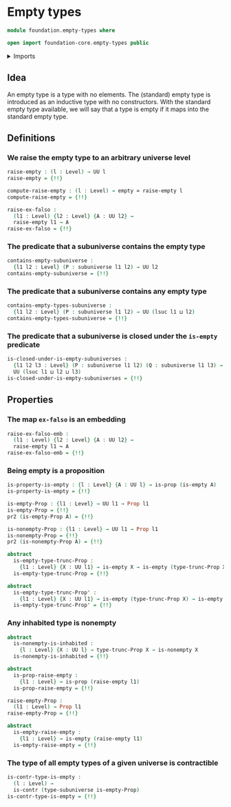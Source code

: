 # Empty types

```agda
module foundation.empty-types where

open import foundation-core.empty-types public
```

<details><summary>Imports</summary>

```agda
open import foundation.dependent-pair-types
open import foundation.embeddings
open import foundation.equivalences
open import foundation.propositional-truncations
open import foundation.propositions
open import foundation.raising-universe-levels
open import foundation.subuniverses
open import foundation.univalence
open import foundation.universe-levels

open import foundation-core.contractible-types
open import foundation-core.equality-dependent-pair-types
open import foundation-core.function-types
```

</details>

## Idea

An empty type is a type with no elements. The (standard) empty type is
introduced as an inductive type with no constructors. With the standard empty
type available, we will say that a type is empty if it maps into the standard
empty type.

## Definitions

### We raise the empty type to an arbitrary universe level

```agda
raise-empty : (l : Level) → UU l
raise-empty = {!!}

compute-raise-empty : (l : Level) → empty ≃ raise-empty l
compute-raise-empty = {!!}

raise-ex-falso :
  (l1 : Level) {l2 : Level} {A : UU l2} →
  raise-empty l1 → A
raise-ex-falso = {!!}
```

### The predicate that a subuniverse contains the empty type

```agda
contains-empty-subuniverse :
  {l1 l2 : Level} (P : subuniverse l1 l2) → UU l2
contains-empty-subuniverse = {!!}
```

### The predicate that a subuniverse contains any empty type

```agda
contains-empty-types-subuniverse :
  {l1 l2 : Level} (P : subuniverse l1 l2) → UU (lsuc l1 ⊔ l2)
contains-empty-types-subuniverse = {!!}
```

### The predicate that a subuniverse is closed under the `is-empty` predicate

```agda
is-closed-under-is-empty-subuniverses :
  {l1 l2 l3 : Level} (P : subuniverse l1 l2) (Q : subuniverse l1 l3) →
  UU (lsuc l1 ⊔ l2 ⊔ l3)
is-closed-under-is-empty-subuniverses = {!!}
```

## Properties

### The map `ex-falso` is an embedding

```agda
raise-ex-falso-emb :
  (l1 : Level) {l2 : Level} {A : UU l2} →
  raise-empty l1 ↪ A
raise-ex-falso-emb = {!!}
```

### Being empty is a proposition

```agda
is-property-is-empty : {l : Level} {A : UU l} → is-prop (is-empty A)
is-property-is-empty = {!!}

is-empty-Prop : {l1 : Level} → UU l1 → Prop l1
is-empty-Prop = {!!}
pr2 (is-empty-Prop A) = {!!}

is-nonempty-Prop : {l1 : Level} → UU l1 → Prop l1
is-nonempty-Prop = {!!}
pr2 (is-nonempty-Prop A) = {!!}
```

```agda
abstract
  is-empty-type-trunc-Prop :
    {l1 : Level} {X : UU l1} → is-empty X → is-empty (type-trunc-Prop X)
  is-empty-type-trunc-Prop = {!!}

abstract
  is-empty-type-trunc-Prop' :
    {l1 : Level} {X : UU l1} → is-empty (type-trunc-Prop X) → is-empty X
  is-empty-type-trunc-Prop' = {!!}
```

### Any inhabited type is nonempty

```agda
abstract
  is-nonempty-is-inhabited :
    {l : Level} {X : UU l} → type-trunc-Prop X → is-nonempty X
  is-nonempty-is-inhabited = {!!}
```

```agda
abstract
  is-prop-raise-empty :
    {l1 : Level} → is-prop (raise-empty l1)
  is-prop-raise-empty = {!!}

raise-empty-Prop :
  (l1 : Level) → Prop l1
raise-empty-Prop = {!!}

abstract
  is-empty-raise-empty :
    {l1 : Level} → is-empty (raise-empty l1)
  is-empty-raise-empty = {!!}
```

### The type of all empty types of a given universe is contractible

```agda
is-contr-type-is-empty :
  (l : Level) →
  is-contr (type-subuniverse is-empty-Prop)
is-contr-type-is-empty = {!!}
```
